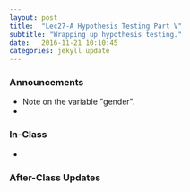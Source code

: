 ```yaml
---
layout: post
title:  "Lec27-A Hypothesis Testing Part V"
subtitle: "Wrapping up hypothesis testing."
date:   2016-11-21 10:10:45
categories: jekyll update
---
```




### Announcements

* Note on the variable "gender".
* 



### In-Class

* 
    

### After-Class Updates

<!--
* Lec25 <a href = "{{ site.baseurl }}/assets/LC/hypothesis_testing.html" target = "_blank">learning check discussion</a>
-->

